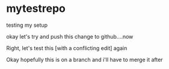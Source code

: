 # mytestrepo
testing my setup

okay let's try and push this change to github....now

Right, let's test this [with a conflicting edit] again

Okay hopefully this is on a branch and i'll have to merge it after